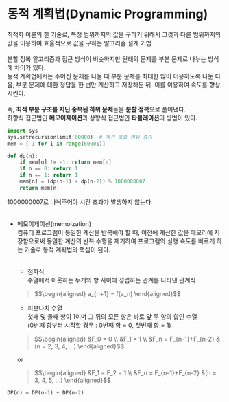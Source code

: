 # 동적 계획법(Dynamic Programming)  
최적화 이론의 한 기술로, 특정 범위까지의 값을 구하기 위해서 그것과 다른 범위까지의 값을 이용하여 효율적으로 값을 구하는 알고리즘 설계 기법<br>  
분할 정복 알고리즘과 접근 방식이 비슷하지만 원래의 문제를 부분 문제로 나누는 방식에 차이가 있다.  
동적 계획법에서는 주어진 문제를 나눌 때 부분 문제를 최대한 많이 이용하도록 나눈 다음, 부분 문제에 대한 정답을 한 번만 계산하고 저장해둔 뒤, 이를 이용하여 속도를 향상시킨다.<br>  
즉, **최적 부분 구조를 지닌 중복된 하위 문제**들을 **분할 정복**으로 풀어낸다.  
하향식 접근법인 **메모이제이션**과 상향식 접근법인 **타뷸레이션**의 방법이 있다.  
```python  
import sys
sys.setrecursionlimit(60000)  # 재귀 호출 범위 증가
mem = [-1 for i in range(60001)]

def dp(n):
    if mem[n] != -1: return mem[n]
    if n == 0: return 1
    if n == 1: return 1
    mem[n] = (dp(n-1) + dp(n-2)) % 1000000007
    return mem[n]
```  
1000000007로 나눠주어야 시간 초과가 발생하지 않는다.<br><br>  

* 메모이제이션(memoization)  
컴퓨터 프로그램이 동일한 계산을 반복해야 할 때, 이전에 계산한 값을 메모리에 저장함으로써 동일한 계산의 반복 수행을 제거하여 프로그램의 실행 속도를 빠르게 하는 기술로 
동적 계획법의 핵심이 된다.<br><br>  
  - 점화식  
  수열에서 이웃하는 두개의 항 사이에 성립하는 관계를 나타낸 관계식  

  <blockquote><p> $$\begin{aligned}  
    a_{n+1} = f(a_n)  
  \end{aligned}$$</p></blockquote>  

  - 피보나치 수열  
  첫째 및 둘째 항이 1이며 그 뒤의 모든 항은 바로 앞 두 항의 합인 수열  
  (0번째 항부터 시작할 경우 : 0번째 항 = 0, 첫번째 항 = 1)  
  
  <blockquote><p> $$\begin{aligned}  
    &F_0 = 0 \\  
    &F_1 = 1 \\  
    &F_n = F_{n-1}+F_{n-2} &(n = 2, 3, 4, ...)  
  \end{aligned}$$</p></blockquote>  
  or  
  <blockquote><p> $$\begin{aligned}  
    &F_1 = F_2 = 1 \\  
    &F_n = F_{n-1}+F_{n-2} &(n = 3, 4, 5, ...)  
  \end{aligned}$$</p></blockquote>  
```python  
DP(n) = DP(n-1) + DP(n-2)
```  
  
